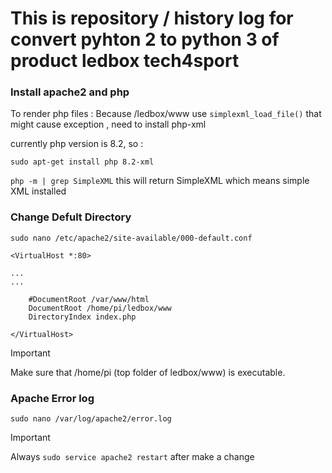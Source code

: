 # This is repository / history log for convert pyhton 2 to python 3 of product ledbox tech4sport

### Install apache2 and php
To render php files :
Because /ledbox/www use `simplexml_load_file()` that might cause exception , need to install php-xml

currently php version is 8.2, so :

`sudo apt-get install php 8.2-xml`

`php -m | grep SimpleXML`
this will return SimpleXML which means simple XML installed

### Change Defult Directory
`sudo nano /etc/apache2/site-available/000-default.conf`
```
<VirtualHost *:80>

...
...

    #DocumentRoot /var/www/html
    DocumentRoot /home/pi/ledbox/www
    DirectoryIndex index.php

</VirtualHost>
```
> [!IMPORTANT]
> Make sure that /home/pi (top folder of ledbox/www) is executable.


### Apache Error log
`sudo nano /var/log/apache2/error.log`

> [!IMPORTANT]
> Always `sudo service apache2 restart` after make a change

